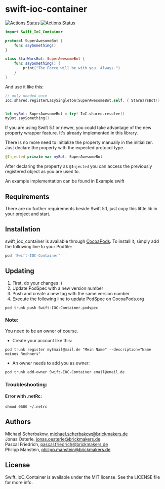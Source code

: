 # swift-ioc-container


[![Actions Status](https://github.com/BrickmakersGmbH/swift-ioc-container/workflows/UnitTests_on_Master/badge.svg)](https://github.com/BrickmakersGmbH/swift-ioc-container/actions)
[![Actions Status](https://github.com/BrickmakersGmbH/swift-ioc-container/workflows/UnitTests_on_develop/badge.svg)](https://github.com/BrickmakersGmbH/swift-ioc-container/actions)


```swift
import Swift_IoC_Container

protocol SuperAwesomeBot {
    func saySomething()
}

class StarWarsBot: SuperAwesomeBot {
    func saySomething() {
        print("The Force will be with you. Always.")
    }
}
```
And use it like this:

```swift
// only needed once
IoC.shared.registerLazySingleton(SuperAwesomeBot.self, { StarWarsBot() }) 


let myBot: SuperAwesomeBot = try! IoC.shared.resolve()
myBot.saySomething()
```

If you are using Swift 5.1 or newer, you could take advantage of the new property wrapper feature. It's already implemented in this library.

There is no more need to initialize the property manually in the initializer. Just declare the property with the expected protocol type.

```swift
@Injected private var myBot: SuperAwesomeBot
```

After declaring the property as `@Injected` you can access the previously registered object as you are used to.

An example implementation can be found in Example.swift

<!--
[![CI Status](https://img.shields.io/travis/Jonas Österle/brickmakers-ioc.svg?style=flat)](https://travis-ci.org/Jonas Österle/brickmakers-ioc)
[![Version](https://img.shields.io/cocoapods/v/brickmakers-ioc.svg?style=flat)](https://cocoapods.org/pods/brickmakers-ioc)
[![License](https://img.shields.io/cocoapods/l/brickmakers-ioc.svg?style=flat)](https://cocoapods.org/pods/brickmakers-ioc)
[![Platform](https://img.shields.io/cocoapods/p/brickmakers-ioc.svg?style=flat)](https://cocoapods.org/pods/brickmakers-ioc)
-->

## Requirements
There are no further requirements beside Swift 5.1, just copy this little lib in your project and start.

## Installation

swift_ioc_container is available through [CocoaPods](https://cocoapods.org). To install
it, simply add the following line to your Podfile:

```ruby
pod 'Swift-IOC-Container'
```

## Updating 


1. First, do your changes :)
2. Update PodSpec with a new version number
3. Push and create a new tag with the same version number
4. Execute the following line to update PodSpec on CocoaPods.org

```
pod trunk push Swift-IOC-Container.podspec
```

### Note:
You need to be an owner of course.
- Create your account like this:
```
pod trunk register myEmail@mail.de "Mein Name" --description="Name meines Rechners"
```
- An owner needs to add you as owner:
```
pod trunk add-owner Swift-IOC-Container email@email.de
```

### Troubleshooting:

#### Error with .netRc:
```
chmod 0600 ~/.netrc
```

## Authors

Michael Scherbakow, michael.scherbakow@brickmakers.de  
Jonas Österle, jonas.oesterle@brickmakers.de  
Pascal Friedrich, pascal.friedrich@brickmakers.de  
Philipp Manstein, philipp.manstein@brickmakers.de  

## License

Swift_IoC_Container is available under the MIT license. See the LICENSE file for more info.
